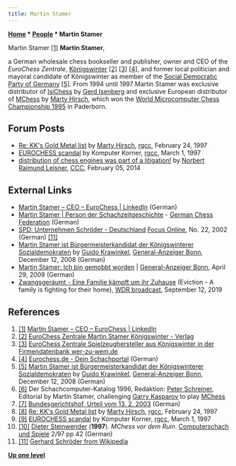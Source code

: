 ```yaml
---
title: Martin Stamer
---
```

**[Home](Home "Home") \* [People](People "People") \* Martin Stamer**



 [](https://de.linkedin.com/in/martin-stamer-512617134) Martin Stamer <a id="cite-note-1" href="#cite-ref-1">[1]</a> 
**Martin Stamer**,  

a German wholesale chess bookseller and publisher, owner and CEO of the *EuroChess Zentrale*, [Königswinter](https://en.wikipedia.org/wiki/K%C3%B6nigswinter)
<a id="cite-note-2" href="#cite-ref-2">[2]</a> <a id="cite-note-3" href="#cite-ref-3">[3]</a> <a id="cite-note-4" href="#cite-ref-4">[4]</a>, and former local politician and mayoral candidate of Königswinter as member of the [Social Democratic Party of Germany](https://en.wikipedia.org/wiki/Social_Democratic_Party_of_Germany) <a id="cite-note-5" href="#cite-ref-5">[5]</a>. From 1994 until 1997 Martin Stamer was exclusive distributor of [IsiChess](IsiChess "IsiChess") by [Gerd Isenberg](Gerd_Isenberg "Gerd Isenberg") and exclusive European distributor of [MChess](MChess "MChess") by [Marty Hirsch](Marty_Hirsch "Marty Hirsch"), which won the [World Microcomputer Chess Championship 1995](WMCCC_1995 "WMCCC 1995") in Paderborn. 



## Forum Posts


* [Re: KK's Gold Metal list](https://groups.google.com/d/msg/rec.games.chess.computer/VkDSuYr15fo/yJlAa234Fj8J) by [Marty Hirsch](Marty_Hirsch "Marty Hirsch"), [rgcc](Computer_Chess_Forums "Computer Chess Forums"), February 24, 1997
* [EUROCHESS scandal](https://groups.google.com/d/msg/rec.games.chess.computer/lM_G6Nlko9Y/o3B8x6LMUNEJ) by Komputer Korner, [rgcc](Computer_Chess_Forums "Computer Chess Forums"), March 1, 1997
* [distribution of chess engines was part of a litigation!](http://www.talkchess.com/forum/viewtopic.php?t=51171) by [Norbert Raimund Leisner](Norbert_Raimund_Leisner "Norbert Raimund Leisner"), [CCC](CCC "CCC"), February 05, 2014


## External Links


* [Martin Stamer – CEO – EuroChess | LinkedIn](https://de.linkedin.com/in/martin-stamer-512617134) (German)
* [Martin Stamer | Person der Schachzeitgeschichte](https://www.schachbund.de/person/player/2079.html) - [German Chess Federation](https://en.wikipedia.org/wiki/German_Chess_Federation) (German)
* [SPD: Unternehmen Schröder - Deutschland](https://www.focus.de/politik/deutschland/spd-unternehmen-schroeder_aid_203631.html) [Focus Online](https://en.wikipedia.org/wiki/Focus_%28German_magazine%29), No. 22, 2002 (German) <a id="cite-note-11" href="#cite-ref-11">[11]</a>
* [Martin Stamer ist Bürgermeisterkandidat der Königswinterer Sozialdemokraten](http://www.general-anzeiger-bonn.de/region/Martin-Stamer-ist-B%C3%BCrgermeisterkandidat-der-K%C3%B6nigswinterer-Sozialdemokraten-article187642.html) by [Guido Krawinkel](https://www.freischreiber.de/profiles/guido-krawinkel/), [General-Anzeiger Bonn](https://en.wikipedia.org/wiki/General-Anzeiger), December 12, 2008 (German)
* [Martin Stamer: Ich bin gemobbt worden](http://www.general-anzeiger-bonn.de/region/Martin-Stamer-Ich-bin-gemobbt-worden-article545525.html) | [General-Anzeiger Bonn](https://en.wikipedia.org/wiki/General-Anzeiger), April 29, 2009 (German)
* [Zwangsgeräumt - Eine Familie kämpft um ihr Zuhause](https://www1.wdr.de/fernsehen/menschen-hautnah/sendungen/zwangsgeraeumt-100.html) (Eviction - A family is fighting for their home), [WDR broadcast](https://en.wikipedia.org/wiki/Westdeutscher_Rundfunk), September 12, 2019


## References


1. <a id="cite-ref-1" href="#cite-note-1">[1]</a> [Martin Stamer – CEO – EuroChess | LinkedIn](https://de.linkedin.com/in/martin-stamer-512617134)
2. <a id="cite-ref-2" href="#cite-note-2">[2]</a> [EuroChess Zentrale Martin Stamer Königswinter - Verlag](https://koenigswinter.branchen-info.net/fp_1301961.php)
3. <a id="cite-ref-3" href="#cite-note-3">[3]</a> [EuroChess Zentrale Spielzeughersteller aus Königswinter in der Firmendatenbank wer-zu-wem.de](https://www.wer-zu-wem.de/firma/eurochess.html)
4. <a id="cite-ref-4" href="#cite-note-4">[4]</a> [Eurochess.de - Dein Schachportal](http://www.eurochess.de/) (German)
5. <a id="cite-ref-5" href="#cite-note-5">[5]</a> [Martin Stamer ist Bürgermeisterkandidat der Königswinterer Sozialdemokraten](http://www.general-anzeiger-bonn.de/region/Martin-Stamer-ist-B%C3%BCrgermeisterkandidat-der-K%C3%B6nigswinterer-Sozialdemokraten-article187642.html) by [Guido Krawinkel](https://www.freischreiber.de/profiles/guido-krawinkel/), [General-Anzeiger Bonn](https://en.wikipedia.org/wiki/General-Anzeiger), December 12, 2008 (German)
6. <a id="cite-ref-6" href="#cite-note-6">[6]</a> Der Schachcomputer-Katalog 1996, Redaktion: [Peter Schreiner](Peter_Schreiner "Peter Schreiner"), Editorial by Martin Stamer, challenging [Garry Kasparov](Garry_Kasparov "Garry Kasparov") to play [MChess](MChess "MChess")
7. <a id="cite-ref-7" href="#cite-note-7">[7]</a> [Bundesgerichtshof, Urteil vom 13. 2. 2003](http://lexetius.com/2003,1403) (German)
8. <a id="cite-ref-8" href="#cite-note-8">[8]</a> [Re: KK's Gold Metal list](https://groups.google.com/d/msg/rec.games.chess.computer/VkDSuYr15fo/yJlAa234Fj8J) by [Marty Hirsch](Marty_Hirsch "Marty Hirsch"), [rgcc](Computer_Chess_Forums "Computer Chess Forums"), February 24, 1997
9. <a id="cite-ref-9" href="#cite-note-9">[9]</a> [EUROCHESS scandal](https://groups.google.com/d/msg/rec.games.chess.computer/lM_G6Nlko9Y/o3B8x6LMUNEJ) by Komputer Korner, [rgcc](Computer_Chess_Forums "Computer Chess Forums"), March 1, 1997
10. <a id="cite-ref-10" href="#cite-note-10">[10]</a> [Dieter Steinwender](Dieter_Steinwender "Dieter Steinwender") (**1997**). *MChess vor dem Ruin*. [Computerschach und Spiele](Computerschach_und_Spiele "Computerschach und Spiele") 2/97 pp 42 (German)
11. <a id="cite-ref-11" href="#cite-note-11">[11]</a> [Gerhard Schröder from Wikipedia](https://en.wikipedia.org/wiki/Gerhard_Schr%C3%B6der)

**[Up one level](People "People")**







 
